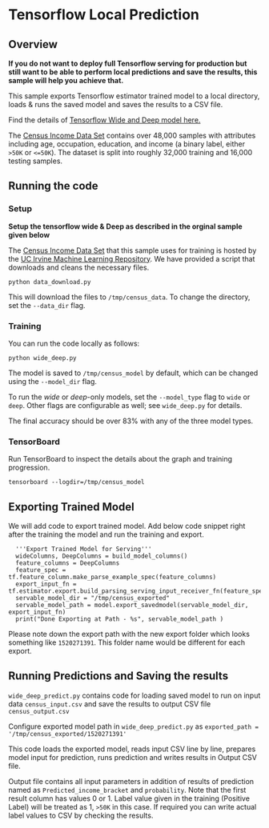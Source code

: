 # Tensorflow Local Prediction 
## Overview 

**If you do not want to deploy full Tensorflow serving for production but still want to be able to perform local predictions and save the results, this sample will help you achieve that.**

This sample exports Tensorflow estimator trained model to a local directory, loads & runs the saved model and saves the results to a CSV file. 

Find the details of [Tensorflow Wide and Deep model here.](https://www.tensorflow.org/tutorials/wide_and_deep)

 
The [Census Income Data Set](https://archive.ics.uci.edu/ml/datasets/Census+Income) contains over 48,000 samples with attributes including age, occupation, education, and income (a binary label, either `>50K` or `<=50K`). The dataset is split into roughly 32,000 training and 16,000 testing samples.

## Running the code
### Setup

**Setup the tensorflow wide & Deep as described in the orginal sample given below**
 
The [Census Income Data Set](https://archive.ics.uci.edu/ml/datasets/Census+Income) that this sample uses for training is hosted by the [UC Irvine Machine Learning Repository](https://archive.ics.uci.edu/ml/datasets/). We have provided a script that downloads and cleans the necessary files.

```
python data_download.py
```

This will download the files to `/tmp/census_data`. To change the directory, set the `--data_dir` flag.

### Training
You can run the code locally as follows:

```
python wide_deep.py
```

The model is saved to `/tmp/census_model` by default, which can be changed using the `--model_dir` flag.

To run the *wide* or *deep*-only models, set the `--model_type` flag to `wide` or `deep`. Other flags are configurable as well; see `wide_deep.py` for details.

The final accuracy should be over 83% with any of the three model types.

### TensorBoard

Run TensorBoard to inspect the details about the graph and training progression.

```
tensorboard --logdir=/tmp/census_model
```

## Exporting Trained Model

We will add code to export trained model. Add below code snippet right after the training the model and run the training and export.

```
  '''Export Trained Model for Serving'''
  wideColumns, DeepColumns = build_model_columns()
  feature_columns = DeepColumns
  feature_spec = tf.feature_column.make_parse_example_spec(feature_columns)
  export_input_fn = tf.estimator.export.build_parsing_serving_input_receiver_fn(feature_spec)
  servable_model_dir = "/tmp/census_exported"
  servable_model_path = model.export_savedmodel(servable_model_dir, export_input_fn)
  print("Done Exporting at Path - %s", servable_model_path )
```

Please note down the export path with the new export folder which looks something like ```1520271391```. This folder name would be different for each export.
 
## Running Predictions and Saving the results

```wide_deep_predict.py``` contains code for loading saved model to run on input data ```census_input.csv``` and save the results to output CSV file ```census_output.csv```

Configure exported model path in ```wide_deep_predict.py``` as ```exported_path = '/tmp/census_exported/1520271391'``` 

This code loads the exported model, reads input CSV line by line, prepares model input for prediction, runs prediction and writes results in Output CSV file.

Output file contains all input parameters in addition of results of prediction named as ```Predicted_income_bracket``` and ```probability```. Note that the first result column has values 0 or 1. Label value given in the training (Positive Label) will be treated as 1, ```>50K``` in this case. If required you can write actual label values to CSV by checking the results.
